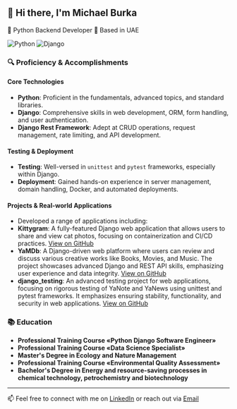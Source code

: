 ## 👋 Hi there, I'm Michael Burka

🐍 Python Backend Developer 📍 Based in UAE

![Python](https://img.shields.io/badge/-Python-black?style=flat-square&logo=Python)
![Django](https://img.shields.io/badge/-Django-darkgreen?style=flat-square&logo=Django)
### 🔍 Proficiency & Accomplishments

#### Core Technologies
- **Python**: Proficient in the fundamentals, advanced topics, and standard libraries.
- **Django**: Comprehensive skills in web development, ORM, form handling, and user authentication.
- **Django Rest Framework**: Adept at CRUD operations, request management, rate limiting, and API development.

#### Testing & Deployment
- **Testing**: Well-versed in `unittest` and `pytest` frameworks, especially within Django.
- **Deployment**: Gained hands-on experience in server management, domain handling, Docker, and automated deployments.

#### Projects & Real-world Applications
- Developed a range of applications including:
 - **Kittygram**: A fully-featured Django web application that allows users to share and view cat photos, focusing on containerization and CI/CD practices. [View on GitHub](https://github.com/Michael-Burka/kittygram_final)
 - **YaMDb**: A Django-driven web platform where users can review and discuss various creative works like Books, Movies, and Music. The project showcases advanced Django and REST API skills, emphasizing user experience and data integrity. [View on GitHub](https://github.com/Michael-Burka/api_yamdb)
  - **django_testing**: An advanced testing project for web applications, focusing on rigorous testing of YaNote and YaNews using unittest and pytest frameworks. It emphasizes ensuring stability, functionality, and security in web applications. [View on GitHub](https://github.com/Michael-Burka/django_testing)
    
### 📚 Education

- **Professional Training Course «Python Django Software Engineer»**
- **Professional Training Course «Data Science Specialist»** 
- **Master's Degree in Ecology and Nature Management**
- **Professional Training Course «Environmental Quality Assessment»**
- **Bachelor's Degree in Energy and resource-saving processes in chemical technology, petrochemistry and biotechnology**

---

📫 Feel free to connect with me on [LinkedIn](https://www.linkedin.com/in/michael-burka-485832251/) or reach out via [Email](mailto:contact@michaelburka.com)


